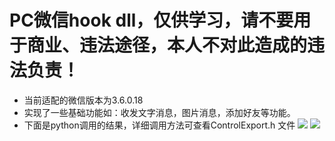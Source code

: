 # PC微信hook dll，仅供学习，请不要用于商业、违法途径，本人不对此造成的违法负责！
* 当前适配的微信版本为3.6.0.18
* 实现了一些基础功能如：收发文字消息，图片消息，添加好友等功能。
* 下面是python调用的结果，详细调用方法可查看ControlExport.h 文件
![](http://yungengxin.oss-cn-beijing.aliyuncs.com/qw/55.jpg)
![](http://yungengxin.oss-cn-beijing.aliyuncs.com/qw/62.jpg)
